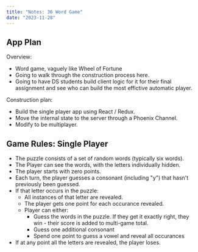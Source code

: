 ```yaml
---
title: "Notes: 36 Word Game"
date: "2023-11-28"
---
```


## App Plan

Overview:

 - Word game, vaguely like Wheel of Fortune
 - Going to walk through the construction process here.
 - Going to have DS students build client logic for it
   for their final assignment and see who can build the
   most effictive automatic player.

Construction plan:

 - Build the single player app using React / Redux.
 - Move the internal state to the server through a Phoenix Channel.
 - Modify to be multiplayer.


## Game Rules: Single Player

 - The puzzle consists of a set of random words (typically six words).
 - The Player can see the words, with the letters individually hidden.
 - The player starts with zero points.
 - Each turn, the player guesses a consonant (including "y") that hasn't
   previously been guessed.
 - If that letter occurs in the puzzle:
   - All instances of that letter are revealed.
   - The player gets one point for each occurance revealed.
   - Player can either:
     - Guess the words in the puzzle. If they get it exactly right,
       they win - their score is added to multi-game total.
     - Guess one additional consonant
     - Spend one point to guess a vowel and reveal all occurances
 - If at any point all the letters are revealed, the player loses.


